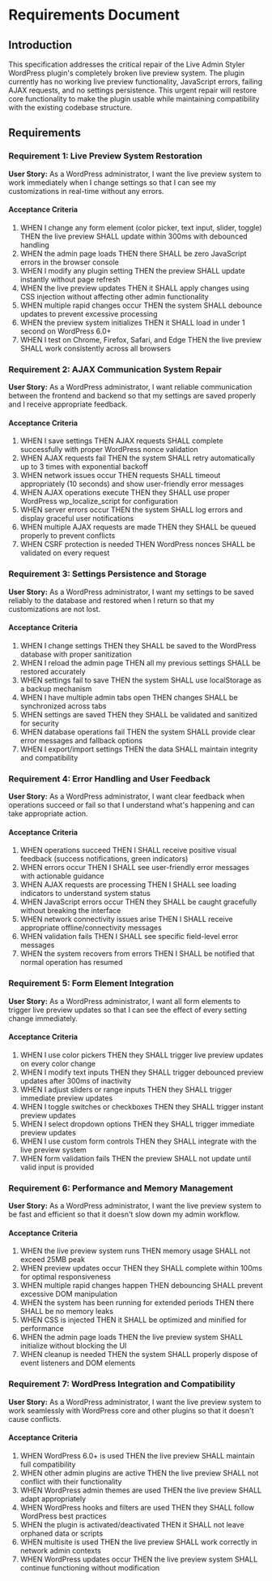 # Requirements Document

## Introduction

This specification addresses the critical repair of the Live Admin Styler WordPress plugin's completely broken live preview system. The plugin currently has no working live preview functionality, JavaScript errors, failing AJAX requests, and no settings persistence. This urgent repair will restore core functionality to make the plugin usable while maintaining compatibility with the existing codebase structure.

## Requirements

### Requirement 1: Live Preview System Restoration

**User Story:** As a WordPress administrator, I want the live preview system to work immediately when I change settings so that I can see my customizations in real-time without any errors.

#### Acceptance Criteria

1. WHEN I change any form element (color picker, text input, slider, toggle) THEN the live preview SHALL update within 300ms with debounced handling
2. WHEN the admin page loads THEN there SHALL be zero JavaScript errors in the browser console
3. WHEN I modify any plugin setting THEN the preview SHALL update instantly without page refresh
4. WHEN the live preview updates THEN it SHALL apply changes using CSS injection without affecting other admin functionality
5. WHEN multiple rapid changes occur THEN the system SHALL debounce updates to prevent excessive processing
6. WHEN the preview system initializes THEN it SHALL load in under 1 second on WordPress 6.0+
7. WHEN I test on Chrome, Firefox, Safari, and Edge THEN the live preview SHALL work consistently across all browsers

### Requirement 2: AJAX Communication System Repair

**User Story:** As a WordPress administrator, I want reliable communication between the frontend and backend so that my settings are saved properly and I receive appropriate feedback.

#### Acceptance Criteria

1. WHEN I save settings THEN AJAX requests SHALL complete successfully with proper WordPress nonce validation
2. WHEN AJAX requests fail THEN the system SHALL retry automatically up to 3 times with exponential backoff
3. WHEN network issues occur THEN requests SHALL timeout appropriately (10 seconds) and show user-friendly error messages
4. WHEN AJAX operations execute THEN they SHALL use proper WordPress wp_localize_script for configuration
5. WHEN server errors occur THEN the system SHALL log errors and display graceful user notifications
6. WHEN multiple AJAX requests are made THEN they SHALL be queued properly to prevent conflicts
7. WHEN CSRF protection is needed THEN WordPress nonces SHALL be validated on every request

### Requirement 3: Settings Persistence and Storage

**User Story:** As a WordPress administrator, I want my settings to be saved reliably to the database and restored when I return so that my customizations are not lost.

#### Acceptance Criteria

1. WHEN I change settings THEN they SHALL be saved to the WordPress database with proper sanitization
2. WHEN I reload the admin page THEN all my previous settings SHALL be restored accurately
3. WHEN settings fail to save THEN the system SHALL use localStorage as a backup mechanism
4. WHEN I have multiple admin tabs open THEN changes SHALL be synchronized across tabs
5. WHEN settings are saved THEN they SHALL be validated and sanitized for security
6. WHEN database operations fail THEN the system SHALL provide clear error messages and fallback options
7. WHEN I export/import settings THEN the data SHALL maintain integrity and compatibility

### Requirement 4: Error Handling and User Feedback

**User Story:** As a WordPress administrator, I want clear feedback when operations succeed or fail so that I understand what's happening and can take appropriate action.

#### Acceptance Criteria

1. WHEN operations succeed THEN I SHALL receive positive visual feedback (success notifications, green indicators)
2. WHEN errors occur THEN I SHALL see user-friendly error messages with actionable guidance
3. WHEN AJAX requests are processing THEN I SHALL see loading indicators to understand system status
4. WHEN JavaScript errors occur THEN they SHALL be caught gracefully without breaking the interface
5. WHEN network connectivity issues arise THEN I SHALL receive appropriate offline/connectivity messages
6. WHEN validation fails THEN I SHALL see specific field-level error messages
7. WHEN the system recovers from errors THEN I SHALL be notified that normal operation has resumed

### Requirement 5: Form Element Integration

**User Story:** As a WordPress administrator, I want all form elements to trigger live preview updates so that I can see the effect of every setting change immediately.

#### Acceptance Criteria

1. WHEN I use color pickers THEN they SHALL trigger live preview updates on every color change
2. WHEN I modify text inputs THEN they SHALL trigger debounced preview updates after 300ms of inactivity
3. WHEN I adjust sliders or range inputs THEN they SHALL trigger immediate preview updates
4. WHEN I toggle switches or checkboxes THEN they SHALL trigger instant preview updates
5. WHEN I select dropdown options THEN they SHALL trigger immediate preview updates
6. WHEN I use custom form controls THEN they SHALL integrate with the live preview system
7. WHEN form validation fails THEN the preview SHALL not update until valid input is provided

### Requirement 6: Performance and Memory Management

**User Story:** As a WordPress administrator, I want the live preview system to be fast and efficient so that it doesn't slow down my admin workflow.

#### Acceptance Criteria

1. WHEN the live preview system runs THEN memory usage SHALL not exceed 25MB peak
2. WHEN preview updates occur THEN they SHALL complete within 100ms for optimal responsiveness
3. WHEN multiple rapid changes happen THEN debouncing SHALL prevent excessive DOM manipulation
4. WHEN the system has been running for extended periods THEN there SHALL be no memory leaks
5. WHEN CSS is injected THEN it SHALL be optimized and minified for performance
6. WHEN the admin page loads THEN the live preview system SHALL initialize without blocking the UI
7. WHEN cleanup is needed THEN the system SHALL properly dispose of event listeners and DOM elements

### Requirement 7: WordPress Integration and Compatibility

**User Story:** As a WordPress administrator, I want the live preview system to work seamlessly with WordPress core and other plugins so that it doesn't cause conflicts.

#### Acceptance Criteria

1. WHEN WordPress 6.0+ is used THEN the live preview SHALL maintain full compatibility
2. WHEN other admin plugins are active THEN the live preview SHALL not conflict with their functionality
3. WHEN WordPress admin themes are used THEN the live preview SHALL adapt appropriately
4. WHEN WordPress hooks and filters are used THEN they SHALL follow WordPress best practices
5. WHEN the plugin is activated/deactivated THEN it SHALL not leave orphaned data or scripts
6. WHEN multisite is used THEN the live preview SHALL work correctly in network admin contexts
7. WHEN WordPress updates occur THEN the live preview system SHALL continue functioning without modification